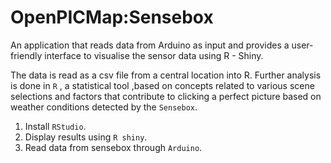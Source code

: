 # OpenPICMap:Sensebox

An application that reads data from Arduino as input and provides a user-friendly
interface to visualise the sensor data using R - Shiny.

The data is read as a csv file from a central location into R. Further analysis is
done in `R` , a statistical tool ,based on concepts related to various scene selections and factors that contribute to clicking a perfect picture based on weather conditions detected by the `Sensebox`. 

1. Install `RStudio`.
2. Display results using `R shiny`.
3. Read data from sensebox through `Arduino`.

